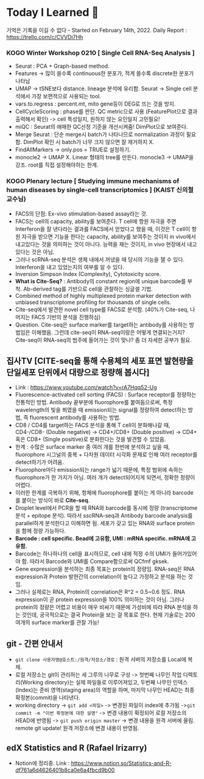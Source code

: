 # Today I Learned 📒
기억은 기록을 이길 수 없다 - Started on February 14th, 2022.
Daily Report : https://trello.com/c/CVVDi7Hh

### KOGO Winter Workshop 0210 [ Single Cell RNA-Seq Analysis ]
- Seurat : PCA + Graph-based method.
- Features -> 많이 쓸수록 continuous한 분포가, 적게 쓸수록 discrete한 분포가 나타남
- UMAP -> tSNE보다 distance. lineage 분석에 유리함. Seurat -> Single cell 분석에서 가장 보편적으로 사용되는 tool.
- vars.to.regress : percent.mt, mito gene등이 DEG로 뜨는 것을 방지.
- CellCycleScoring : phase를 판단. QC metric으로 사용 (FeaturePlot으로 결과 출력해서 확인) -> cell 특성일지, 원하지 않는 요인일지 고민필요!
- miQC : Seurat의 애매한 QC선정 기준을 개선시켜줌! DimPlot으로 보여준다.
- Merge Seurat : 단순 merge시 batch가 나타나므로 normalization 과정이 필요함. DimPlot 확인 시 batch가 너무 크지 않으면 잘 제거하지 X.
- FindAllMarkers -> only.pos = TRUE로 설정하기.
- monocle2 -> UMAP X. Linear 형태의 tree를 만든다. monocle3 -> UMAP을 강조. root를 직접 설정해야하는 한계.

### KOGO Plenary lecture [ Studying immune mechanisms of human diseases by single-cell transcriptomics ] (KAIST 신의철 교수님)
- FACS의 단점: Ex-vivo stimulation-based assay라는 것.
- FACS는 cell의 capacity, ability를 보여준다. T cell에 항원 자극을 주면 Interferon을 잘 낸다라는 결과를 FACS에서 얻었다고 했을 때, 이것은 T cell이 항원 자극을 받으면 기능을 한다는 capacity, ability를 보여주는 것이지 in vivo에서 내고있다는 것을 의미하는 것이 아니다. 능력을 재는 것이지, in vivo 현장에서 내고 있다는 것은 아님.
- 그러나 scRNA-seq 분석은 생체 내에서 꺼냈을 때 당시의 기능을 잴 수 있다. Interferon을 내고 있었는지의 여부를 알 수 있다.
- Inversion Simpson Index (Complexity), Cytotoxicity score.
- **What is Cite-Seq?** : Antibody의 constant region에 unique barcode를 부착. Ab-derived tag를 기반으로 cell을 관찰하는 싱글셀 기법.
- Combined method of highly multiplexed protein marker detection with unbiased transcriptome profiling for thousands of single cells.
- Cite-seq에서 발견한 novel cell type를 FACS로 분석함. (40%가 Cite-seq, 나머지는 FACS 기반의 분석을 진행하심)
- Question. Cite-seq은 surface marker를 target하는 antibody를 사용하는 방법임은 이해했음. 그런데 cite-seq이 RNA-seq이랑은 어떻게 연결되는거지? Cite-seq이 RNA-seq의 범주에 들어가는 것이 맞나? 좀 더 자세한 공부가 필요.

## 집사TV [CITE-seq을 통해 수용체의 세포 표면 발현량을 단일세포 단위에서 대량으로 정량해 봅시다]
- Link : https://www.youtube.com/watch?v=rA7Hqq52-Ug
- Fluorescence-activated cell sorting (FACS) : Surface receptor를 정량하는 전통적인 방법. Antibody 끝부분에 fluorophore를 붙여둠으로써, 특정 wavelength의 빛을 쬐였을 때 emission되는 signal를 정량하여 detect하는 방법, 즉 fluorescent antibody를 사용하는 방법. 
- CD8 / CD4를 target하는 FACS 분석을 통해 T cell이 분화해나갈 때, CD4-/CD8- (Double negative) -> CD4+/CD8+ (Double positive) -> CD4+ 혹은 CD8+ (Single positive)로 분화한다는 것을 발견할 수 있었음.
- 한계 : 수많은 surface marker 중 여러 개를 한번에 분석하고 싶을 때, fluorophore 시그널의 중복 + 다차원 데이터 시각화 문제로 인해 여러 receptor를 detect하기가 어려움.
- Fluorophore마다 emission되는 range가 넓기 때문에, 특정 범위에 속하는 fluorophore가 한 가지가 아님. 여러 개가 detect되어지게 되면서, 정확한 정량이 어렵다.
- 이러한 한계를 극복하기 위해, 항체에 fluorophore를 붙이는 게 아니라 barcode를 붙이는 방식이 바로 **Cite-seq**.
- Droplet level에서 PCR을 할 때 RNA와 barcode를 동시에 정량 (transcriptome 분석 + epitope 분석). 따라서 sscRNA-seq과 Antibody barcode analysis를 parallel하게 분석한다고 이해하면 됨. 세포가 갖고 있는 RNA와 surface protein을 함께 정량 가능하다.
- **Barcode : cell specific. Bead에 고유함, UMI : mRNA specific. mRNA에 고유함.**
- Barcode는 하나하나의 cell을 표시하므로, cell 내에 적정 수의 UMI가 들어가있어야 함. 따라서 Barcode와 UMI를 Compare함으로써 QCfmf gksek.
- Gene expression을 분석하는 최종 목표는 protein의 정량임. RNA-seq은 RNA expression과 Protein 발현간의 correlation이 높다고 가정하고 분석을 하는 것임.
- 그러나 실제로는 RNA, Protein의 correlation은 R^2 = 0.5~0.6 정도. RNA expression이 곧 protein expression을 100% 의미하는 것이 아님. 그러나 protein의 정량은 어렵고 비용이 매우 비싸기 때문에 가성비에 따라 RNA 분석을 하는 것인데, 궁극적으로는 결국 Protein을 보는 걸 목표로 한다. 현재 기술로는 200여개의 surface marker를 관찰 가능!

## git - 간편 안내서
- `git clone 사용자명@호스트:/원격/저장소/경로` : 원격 서버의 저장소를 Local에 복제.
- 로컬 저장소는 git이 관리하는 세 그루의 나무로 구성 -> 첫번째 나무인 작업 디렉토리(Working directory)는 실제 파일들로 이루어져있고, 두번째 나무인 인덱스(Index)는 준비 영역(staging area)의 역할을 하며, 마지막 나무인 HEAD는 최종 확정본(commit)을 나타낸다.
- working directory -> `git add <파일>` -> 변경된 파일이 index에 추가됨 ->`git commit -m "이번 확정본에 대한 설명"` -> 변경 내용이 확정되어 로컬 저장소의 HEAD에 반영됨 -> `git push origin master` -> 변경 내용을 원격 서버에 올림. remote git update! 원격 저장소에 변경 내용이 반영됨.

## edX Statistics and R (Rafael Irizarry)
- Notion에 정리중. Link : https://www.notion.so/Statistics-and-R-df761a6d4626401b8ca0e6a4fbcd9b00
